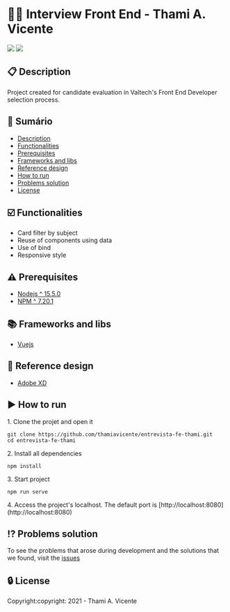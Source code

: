 # :woman_technologist: Interview Front End - Thami A. Vicente
   
<p><img src= "https://img.shields.io/static/v1?label=Language&message=JavaScript&color=yellow&style=flat&"> 
 <img src= "https://img.shields.io/static/v1?label=Framework&message=Vuejs&color=olive&style=flat"></p>


## :clipboard: Description
<p>Project created for candidate evaluation in Valtech's Front End Developer selection process.</p>

## :scroll: Sumário
* [Description](#clipboard-description)
* [Functionalities](#ballot_box_with_check-functionalities)
* [Prerequisites](#warning-prerequisites)
* [Frameworks and libs](#books-frameworks-and-libs)
* [Reference design](#art-reference-design)
* [How to run](#arrow_forward-how-to-run)
* [Problems solution](#interrobang-problems-solution)
* [License](#lock-license)

## :ballot_box_with_check: Functionalities
- Card filter by subject
- Reuse of components using data
- Use of bind
- Responsive style

## :warning: Prerequisites
- [Nodejs ^ 15.5.0](https://nodejs.org/en/)
- [NPM ^ 7.20.1](https://www.npmjs.com/)

## :books: Frameworks and libs
- [Vuejs](https://v3.vuejs.org/)

## :art: Reference design
- [Adobe XD](https://xd.adobe.com/view/c1b55aa7-4fec-4b40-8cfa-6e83a6ea287e-94e6/grid/)

## :arrow_forward: How to run
<p>1. Clone the projet and open it</p>

```
git clone https://github.com/thamiavicente/entrevista-fe-thami.git
cd entrevista-fe-thami
```
<p>2. Install all dependencies </p>

```
npm install
```
<p>3. Start project </p>

```
npm run serve
```

<p>4. Access the project's localhost. The default port is [http://localhost:8080](http://localhost:8080)</p>

## :interrobang: Problems solution
To see the problems that arose during development and the solutions that we found, visit the [issues](https://github.com/thamiavicente/entrevista-fe-thami/issues)

## :lock: License
<p>Copyright:copyright: 2021 - Thami A. Vicente</p>
